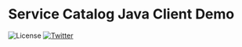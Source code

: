 # Service Catalog Java Client Demo

![License](https://img.shields.io/github/license/r0haaaan/servicecatalog-client-demo)
[![Twitter](https://img.shields.io/twitter/follow/fabric8io?style=social)](https://twitter.com/fabric8io)

